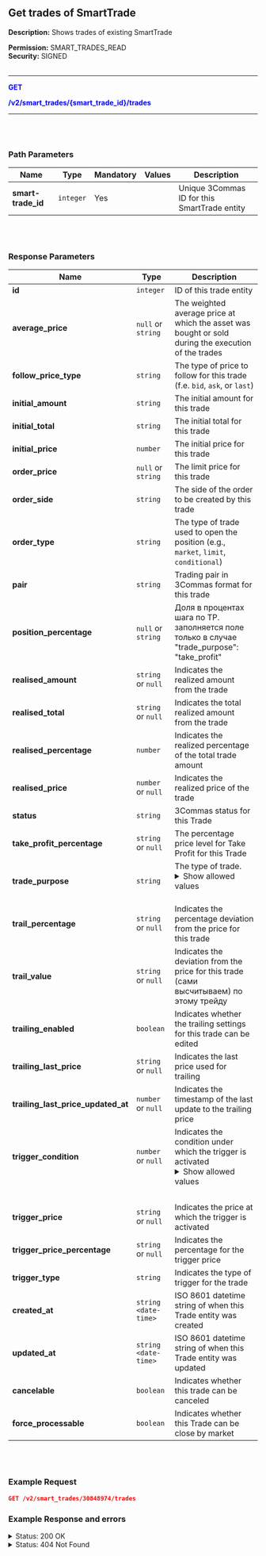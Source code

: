 ## Get trades of SmartTrade<br>

**Description:** Shows trades of existing SmartTrade<br>

**Permission:** SMART_TRADES_READ<br>
**Security:** SIGNED<br>
<br>

----------

<mark style="color:blue;background-color:white" > **GET**

<mark style="color:blue;background-color:white" > **/v2/smart_trades/{smart_trade_id}/trades**

----------

<br>
<br>


### Path Parameters<br>
| Name | Type |	Mandatory |	Values| Description|
|------|------|-----------|-----------------|------------|
|**smart-trade_id**| `integer` | Yes |  | Unique 3Commas ID for this SmartTrade entity |

<br>
<br>

### Response Parameters<br>

| Name | Type |	Description|
|------|------|------------|
| **id** | `integer`| ID of this trade entity |
| **average_price** | `null` or `string` | The weighted average price at which the asset was bought or sold during the execution of the trades|
| **follow_price_type** | `string`  | The type of price to follow for this trade (f.e. `bid`, `ask`, or `last`) |
| **initial_amount** | `string`|The initial amount for this trade  |
| **initial_total** | `string`| The initial total for this trade |
| **initial_price** | `number`| The initial price for this trade |
| **order_price** | `null` or `string` | The limit price for this trade |
| **order_side**  | `string`  | The side of the order to be created by this trade |
| **order_type** | `string` | The type of trade used to open the position (e.g., `market`, `limit`, `conditional`) 
| **pair** | `string` | Trading pair in 3Commas format for this trade |
| **position_percentage** | `null` or `string`|Доля в процентах шага по TP. заполняется поле только в случае  "trade_purpose": "take_profit"|
| **realised_amount** |  `string` or `null` | Indicates the realized amount from the trade |
| **realised_total** | `string` or `null` | Indicates the total realized amount from the trade |
| **realised_percentage** | `number`| Indicates the realized percentage of the total trade amount  |
| **realised_price** | `number` or `null` | Indicates the realized price of the trade |
| **status** | `string` | 3Commas status for this Trade | 
| **take_profit_percentage**  | `string` or `null` | The percentage price level for Take Profit for this Trade |
| **trade_purpose** | `string`| The type of trade.<br><details> <summary>Show allowed values</summary>**position**<br> **take_profit** <br>**stop_loss** <br>**reduce_funds**<br></details><br> |
| **trail_percentage** | `string` or `null` | Indicates the percentage deviation from the price for this trade |
| **trail_value** | `string` or `null` | Indicates the deviation from the price for this trade (сами высчитываем) по этому трейду |
| **trailing_enabled** | `boolean`| Indicates whether the trailing settings for this trade can be edited |
| **trailing_last_price** | `string` or `null` | Indicates the last price used for trailing |
| **trailing_last_price_updated_at** | `number` or `null` |Indicates the timestamp of the last update to the trailing price |
| **trigger_condition** | `number` or `null` | Indicates the condition under which the trigger is activated<br> <details><summary>Show allowed values</summary><br>* greater<br>-less<br>-greater_or_equal <br>-less_or_equal<br>
</details><br> |
| **trigger_price** | `string` or `null` | Indicates the price at which the trigger is activated |
| **trigger_price_percentage** | `string` or `null` | Indicates the percentage for the trigger price |
| **trigger_type** | `string` | Indicates the type of trigger for the trade |
| **created_at**| `string <date-time>`| ISO 8601 datetime string of when this Trade entity was created |
| **updated_at**| `string <date-time>`| ISO 8601 datetime string of when this Trade entity was updated |
| **cancelable** | `boolean`| Indicates whether this trade can be canceled |
| **force_processable** | `boolean`| Indicates whether this Trade can be close by market |

<br>
<br>


### Example Request<br>

```json
GET /v2/smart_trades/30848974/trades
```

### Example Response and errors

<details>
<summary>Status: 200 OK</summary><br>

```json
[
    {
        "id": 1006258046,
        "average_price": "0.107068273092369477911646586345381526",
        "follow_price_type": "ask",
        "initial_amount": "15.0",
        "initial_total": "1.5996",
        "order_price": "0.10664",
        "order_side": "buy",
        "order_type": "limit",
        "pair": "USDT_DOGE",
        "position_percentage": null,
        "realised_amount": "14.94",
        "realised_total": "1.5996",
        "status": "finished",
        "take_profit_percentage": null,
        "trade_purpose": "position",
        "trail_percentage": null,
        "trail_value": null,
        "trailing_enabled": false,
        "trailing_last_price": null,
        "trailing_last_price_updated_at": null,
        "trigger_condition": null,
        "trigger_price": null,
        "trigger_price_percentage": null,
        "trigger_type": "none",
        "created_at": "2024-08-12T16:24:38.384Z",
        "updated_at": "2024-08-12T16:56:10.437Z",
        "realised_percentage": "100.0",
        "initial_price": "0.10664",
        "realised_price": "0.10706",
        "cancelable": false,
        "force_processable": false
    },
    { ...
    },
    {
        "id": 1006258056,
        "average_price": null,
        "follow_price_type": "last",
        "initial_amount": "14.0",
        "initial_total": "1.4182",
        "order_price": null,
        "order_side": "sell",
        "order_type": "market",
        "pair": "USDT_DOGE",
        "position_percentage": "100.0",
        "realised_amount": "0.0",
        "realised_total": null,
        "status": "to_process",
        "take_profit_percentage": null,
        "trade_purpose": "stop_loss",
        "trail_percentage": null,
        "trail_value": null,
        "trailing_enabled": false,
        "trailing_last_price": null,
        "trailing_last_price_updated_at": null,
        "trigger_condition": "less_or_equal",
        "trigger_price": "0.1013",
        "trigger_price_percentage": null,
        "trigger_type": "conditional",
        "created_at": "2024-08-12T16:24:38.461Z",
        "updated_at": "2024-08-12T16:56:10.850Z",
        "realised_percentage": "0.0",
        "initial_price": "0.1013",
        "realised_price": null,
        "cancelable": true,
        "force_processable": true
    }
]
```
</details>

<details>
<summary>Status: 404 Not Found</summary><br>

```json
{
    "error": "Not found",
    "error_description": "Smart Trade not found"
}
```
</details>

